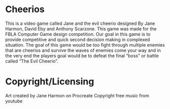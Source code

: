 # Cheerios
This is a video game called Jane and the evil cheerio designed By Jane Harmon, David Eby and Anthony Scarzone. This game was made for the FBLA Computer Game design competition. Our goal in this game is to provide competitive and quick second decision making in complexed situation. The goal of this game would be too fight through multiple enemies that are cheerios and survive the waves of enemies come your way and in the very end the players goal would be to defeat the final “boss” or battle called “The Evil Cheerio”.

# Copyright/Licensing 
Art created by Jane Harmon on Procreate 
Copyright free music from youtube
